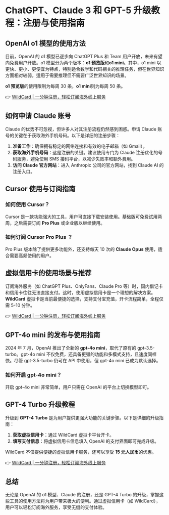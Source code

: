 # ChatGPT、Claude 3 和 GPT-5 升级教程：注册与使用指南

## OpenAI o1 模型的使用方法

目前，OpenAI 的 o1 模型已逐步向 ChatGPT Plus 和 Team 用户开放，未来有望向免费用户开放。o1 模型分为两个版本：**o1 预览版**和**o1 mini**。其中，o1 mini 以更快、更小、更便宜为特点，特别适合数学和代码相关的推理任务，但在世界知识方面相对较弱，适用于需要推理但不需要广泛世界知识的场景。

**o1 预览版**的使用限制为每周 30 条，**o1 mini**则为每周 50 条。

👉 [WildCard | 一分钟注册，轻松订阅海外线上服务](https://bbtdd.com/WildCard)

## 如何申请 Claude 账号

Claude 的优势不可忽视，但许多人对其注册流程仍然感到困惑。申请 Claude 账号的关键在于获取海外手机号码。以下是详细的注册步骤：

1. **准备工作**：确保拥有稳定的网络连接和有效的电子邮箱（如 Gmail）。
2. **获取海外手机号码**：这是注册的关键。建议使用专门为 Claude 注册优化的号码服务，避免使用 SMS 接码平台，以减少失败率和额外费用。
3. **访问 Claude 官方网站**：进入 Anthropic 公司的官方网站，找到 Claude AI 的注册入口。

## Cursor 使用与订阅指南

### 如何使用 Cursor？

Cursor 是一款功能强大的工具，用户可直接下载安装使用。基础版可免费试用两周，之后需要订阅 **Pro Plus** 或企业版以继续使用。

### 如何订阅 Cursor Pro Plus ？

Pro Plus 版本除了提供更多功能外，还支持每天 10 次的 **Claude Opus** 使用，适合需要高频使用的用户。

## 虚拟信用卡的使用场景与推荐

订阅海外服务（如 ChatGPT Plus、OnlyFans、Claude Pro 等）时，国内借记卡和信用卡往往无法直接支付。这时，使用虚拟信用卡是一个理想的解决方案。**WildCard** 虚拟卡是当前最便捷的选择，支持支付宝充值，开卡流程简单，全程仅需 5-10 分钟。

👉 [WildCard | 一分钟注册，轻松订阅海外线上服务](https://bbtdd.com/WildCard)

## GPT-4o mini 的发布与使用指南

2024 年 7 月，OpenAI 推出了全新的 **gpt-4o mini**，取代了原有的 gpt-3.5-turbo。gpt-4o mini 不仅免费，还具备更强的功能和多模式支持，且速度同样快。尽管 gpt-3.5-turbo 仍可在 API 中使用，但 gpt-4o mini 已成为默认选择。

### 如何开启 gpt-4o mini？

开启 gpt-4o mini 非常简单，用户只需在 OpenAI 的平台上切换模型即可。

## GPT-4 Turbo 升级教程

升级到 **GPT-4 Turbo** 是为用户提供更强大功能的关键步骤。以下是详细的升级指南：

1. **获取虚拟信用卡**：通过 WildCard 虚拟卡平台开卡。
2. **填写支付信息**：将虚拟信用卡信息填入 OpenAI 的支付界面即可完成升级。

WildCard 不仅提供便捷的虚拟信用卡服务，还可以享受 **15 元人民币**的优惠。

👉 [WildCard | 一分钟注册，轻松订阅海外线上服务](https://bbtdd.com/WildCard)

## 总结

无论是 OpenAI 的 o1 模型、Claude 的注册，还是 GPT-4 Turbo 的升级，掌握这些工具的使用方法将为用户带来极大的便利。通过虚拟信用卡（如 WildCard），用户可以轻松订阅海外服务，享受无缝的支付体验。